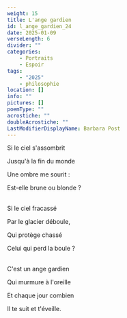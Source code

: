 ```yaml
---
weight: 15
title: L'ange gardien
id: l_ange_gardien_24
date: 2025-01-09
verseLength: 6
divider: ""
categories:
    - Portraits
    - Espoir
tags:
    - "2025"
    - philosophie
location: []
info: ""
pictures: []
poemType: ""
acrostiche: ""
doubleAcrostiche: ""
LastModifierDisplayName: Barbara Post
---
```

Si le ciel s'assombrit

Jusqu'à la fin du monde

Une ombre me sourit :

Est-elle brune ou blonde ?

 \
Si le ciel fracassé

Par le glacier déboule,

Qui protège chassé

Celui qui perd la boule ?

 \
C'est un ange gardien

Qui murmure à l'oreille

Et chaque jour combien

Il te suit et t'éveille.
